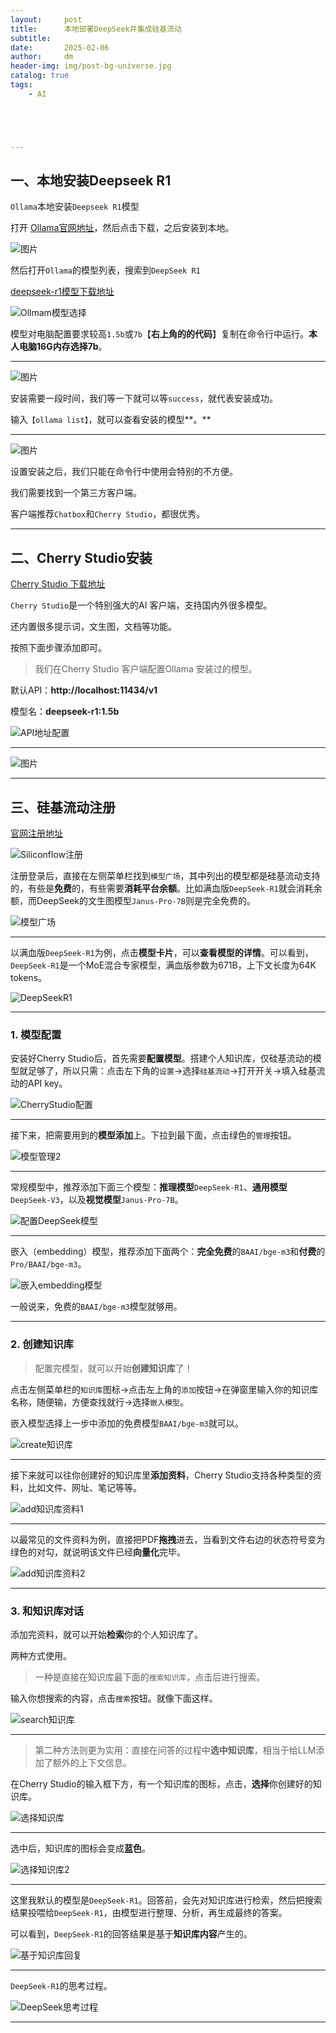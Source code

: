 ```yaml
---
layout:     post
title:      本地部署DeepSeek并集成硅基流动
subtitle:   
date:       2025-02-06
author:     dm
header-img: img/post-bg-universe.jpg
catalog: true
tags:
    - AI





---
```


## 一、本地安装Deepseek R1

`Ollama`本地安装`Deepseek R1`模型

打开 [Ollama官网地址](https://ollama.com/)，然后点击下载，之后安装到本地。

![图片](https://raw.githubusercontent.com/DongMing0103/MarkdownCloudImage/master/data/work/OllamaDownload.png)

然后打开`Ollama`的模型列表，搜索到`DeepSeek R1`

[deepseek-r1模型下载地址](https://ollama.com/library/deepseek-r1)

![Ollmam模型选择](https://raw.githubusercontent.com/DongMing0103/MarkdownCloudImage/master/data/work/Ollmam模型选择.png)

模型对电脑配置要求较高`1.5b`或`7b`【**右上角的的代码**】复制在命令行中运行。**本人电脑16G内存选择7b**。

---

![图片](https://raw.githubusercontent.com/DongMing0103/MarkdownCloudImage/master/data/work/下载模型.png)

安装需要一段时间，我们等一下就可以等`success`，就代表安装成功。 

输入`【ollama list】`，就可以查看安装的模型**。**

---

![图片](https://raw.githubusercontent.com/DongMing0103/MarkdownCloudImage/master/data/work/查看模型list.png)

设置安装之后，我们只能在命令行中使用会特别的不方便。

我们需要找到一个第三方客户端。

客户端推荐`Chatbox`和`Cherry Studio`，都很优秀。

---



## 二、Cherry Studio安装

[Cherry Studio 下载地址](https://cherry-ai.com/)

`Cherry Studio`是一个特别强大的AI 客户端，支持国内外很多模型。

还内置很多提示词，文生图，文档等功能。

按照下面步骤添加即可。

> 我们在Cherry Studio 客户端配置Ollama 安装过的模型。

默认API：**http://localhost:11434/v1**

模型名：**deepseek-r1:1.5b**

![API地址配置](https://raw.githubusercontent.com/DongMing0103/MarkdownCloudImage/master/data/work/API%E5%9C%B0%E5%9D%80%E9%85%8D%E7%BD%AE.png)

---

![图片](https://raw.githubusercontent.com/DongMing0103/MarkdownCloudImage/master/data/work/Ollama.png)

---

## 三、硅基流动注册

[官网注册地址](https://cloud.siliconflow.cn/i/hsszzZrZ)

![Siliconflow注册](https://raw.githubusercontent.com/DongMing0103/MarkdownCloudImage/master/data/work/Siliconflow注册.png)

注册登录后，直接在左侧菜单栏找到`模型广场`，其中列出的模型都是硅基流动支持的，有些是**免费**的，有些需要**消耗平台余额**。比如满血版`DeepSeek-R1`就会消耗余额，而DeepSeek的文生图模型`Janus-Pro-7B`则是完全免费的。

![模型广场](https://raw.githubusercontent.com/DongMing0103/MarkdownCloudImage/master/data/work/model%E9%80%89%E6%8B%A9.png)

---

以满血版`DeepSeek-R1`为例，点击**模型卡片**，可以**查看模型的详情**。可以看到，`DeepSeek-R1`是一个MoE混合专家模型，满血版参数为671B，上下文长度为64K tokens。

![DeepSeekR1](https://raw.githubusercontent.com/DongMing0103/MarkdownCloudImage/master/data/work/DeepSeekR1.png)

---

### **1. 模型配置**

安装好Cherry Studio后，首先需要**配置模型**。搭建个人知识库，仅硅基流动的模型就足够了，所以只需：点击左下角的`设置`->选择`硅基流动`->打开开关->填入硅基流动的API key。

![CherryStudio配置](https://raw.githubusercontent.com/DongMing0103/MarkdownCloudImage/master/data/work/CherryStudio%E9%85%8D%E7%BD%AE.png)

---

接下来，把需要用到的**模型添加**上。下拉到最下面，点击绿色的`管理`按钮。

![模型管理2](https://raw.githubusercontent.com/DongMing0103/MarkdownCloudImage/master/data/work/%E6%A8%A1%E5%9E%8B%E7%AE%A1%E7%90%862.png)

---

常规模型中，推荐添加下面三个模型：**推理模型**`DeepSeek-R1`、**通用模型**`DeepSeek-V3`，以及**视觉模型**`Janus-Pro-7B`。

![配置DeepSeek模型](https://raw.githubusercontent.com/DongMing0103/MarkdownCloudImage/master/data/work/%E9%85%8D%E7%BD%AEDeepSeek%E6%A8%A1%E5%9E%8B.png)

---

嵌入（embedding）模型，推荐添加下面两个：**完全免费**的`BAAI/bge-m3`和**付费**的`Pro/BAAI/bge-m3`。

![嵌入embedding模型](https://raw.githubusercontent.com/DongMing0103/MarkdownCloudImage/master/data/work/%E5%B5%8C%E5%85%A5embedding%E6%A8%A1%E5%9E%8B.png)

一般说来，免费的`BAAI/bge-m3`模型就够用。

---

### **2. 创建知识库**

> 配置完模型，就可以开始**创建知识库**了！

点击左侧菜单栏的`知识库`图标->点击左上角的`添加`按钮->在弹窗里输入你的知识库名称，随便输，方便查找就行->选择`嵌入模型`。

嵌入模型选择上一步中添加的免费模型`BAAI/bge-m3`就可以。

![create知识库](https://raw.githubusercontent.com/DongMing0103/MarkdownCloudImage/master/data/work/create%E7%9F%A5%E8%AF%86%E5%BA%93.png)

---

接下来就可以往你创建好的知识库里**添加资料**，Cherry Studio支持各种类型的资料，比如文件、网址、笔记等等。

![add知识库资料1](https://raw.githubusercontent.com/DongMing0103/MarkdownCloudImage/master/data/work/add%E7%9F%A5%E8%AF%86%E5%BA%93%E8%B5%84%E6%96%991.png)

---

以最常见的文件资料为例，直接把PDF**拖拽**进去，当看到文件右边的状态符号变为绿色的对勾，就说明该文件已经**向量化**完毕。

![add知识库资料2](https://raw.githubusercontent.com/DongMing0103/MarkdownCloudImage/master/data/work/add%E7%9F%A5%E8%AF%86%E5%BA%93%E8%B5%84%E6%96%992.png)

---

### **3. 和知识库对话**

添加完资料，就可以开始**检索**你的个人知识库了。

两种方式使用。

> 一种是直接在知识库最下面的`搜索知识库`，点击后进行搜索。

输入你想搜索的内容，点击`搜索`按钮。就像下面这样。

![search知识库](https://raw.githubusercontent.com/DongMing0103/MarkdownCloudImage/master/data/work/search%E7%9F%A5%E8%AF%86%E5%BA%93.png)

---

> 第二种方法则更为实用：直接在问答的过程中**选中知识库**，相当于给LLM添加了额外的上下文信息。

在Cherry Studio的输入框下方，有一个知识库的图标，点击，**选择**你创建好的知识库。

![选择知识库](https://raw.githubusercontent.com/DongMing0103/MarkdownCloudImage/master/data/work/%E9%80%89%E6%8B%A9%E7%9F%A5%E8%AF%86%E5%BA%93.png)

---

选中后，知识库的图标会变成**蓝色**。

![选择知识库2](https://raw.githubusercontent.com/DongMing0103/MarkdownCloudImage/master/data/work/%E9%80%89%E6%8B%A9%E7%9F%A5%E8%AF%86%E5%BA%932.png)

---

这里我默认的模型是`DeepSeek-R1`。回答前，会先对知识库进行检索，然后把搜索结果投喂给`DeepSeek-R1`，由模型进行整理、分析，再生成最终的答案。

可以看到，`DeepSeek-R1`的回答结果是基于**知识库内容**产生的。

![基于知识库回复](https://raw.githubusercontent.com/DongMing0103/MarkdownCloudImage/master/data/work/%E5%9F%BA%E4%BA%8E%E7%9F%A5%E8%AF%86%E5%BA%93%E5%9B%9E%E5%A4%8D.png)

---

`DeepSeek-R1`的思考过程。

![DeepSeek思考过程](https://raw.githubusercontent.com/DongMing0103/MarkdownCloudImage/master/data/work/DeepSeek%E6%80%9D%E8%80%83%E8%BF%87%E7%A8%8B.png)

------

 

